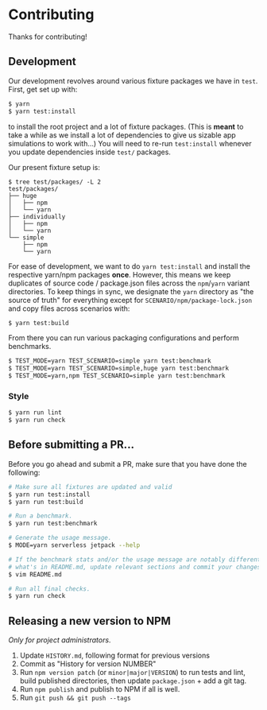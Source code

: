 Contributing
============

Thanks for contributing!

## Development

Our development revolves around various fixture packages we have in `test`. First, get set up with:

```sh
$ yarn
$ yarn test:install
```

to install the root project and a lot of fixture packages. (This is **meant** to take a while as we install a lot of dependencies to give us sizable app simulations to work with...) You will need to re-run `test:install` whenever you update dependencies inside `test/` packages.

Our present fixture setup is:

```
$ tree test/packages/ -L 2
test/packages/
├── huge
│   ├── npm
│   └── yarn
├── individually
│   ├── npm
│   └── yarn
└── simple
    ├── npm
    └── yarn
```

For ease of development, we want to do `yarn test:install` and install the respective yarn/npm packages **once**. However, this means we keep duplicates of source code / package.json files across the `npm`/`yarn` variant directories. To keep things in sync, we designate the `yarn` directory as "the source of truth" for everything except for `SCENARIO/npm/package-lock.json` and copy files across scenarios with:

```sh
$ yarn test:build
```

From there you can run various packaging configurations and perform benchmarks.

```sh
$ TEST_MODE=yarn TEST_SCENARIO=simple yarn test:benchmark
$ TEST_MODE=yarn TEST_SCENARIO=simple,huge yarn test:benchmark
$ TEST_MODE=yarn,npm TEST_SCENARIO=simple yarn test:benchmark
```

### Style

```sh
$ yarn run lint
$ yarn run check
```

## Before submitting a PR...

Before you go ahead and submit a PR, make sure that you have done the following:

```sh
# Make sure all fixtures are updated and valid
$ yarn run test:install
$ yarn run test:build

# Run a benchmark.
$ yarn run test:benchmark

# Generate the usage message.
$ MODE=yarn serverless jetpack --help

# If the benchmark stats and/or the usage message are notably different than
# what's in README.md, update relevant sections and commit your changes.
$ vim README.md

# Run all final checks.
$ yarn run check
```

## Releasing a new version to NPM

_Only for project administrators_.

1. Update `HISTORY.md`, following format for previous versions
2. Commit as "History for version NUMBER"
3. Run `npm version patch` (or `minor|major|VERSION`) to run tests and lint,
   build published directories, then update `package.json` + add a git tag.
4. Run `npm publish` and publish to NPM if all is well.
5. Run `git push && git push --tags`
